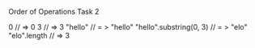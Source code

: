 Order of Operations Task 2

0
// => 0
3
// => 3
"hello"
// = > "hello"
"hello".substring(0, 3)
// = > "elo"
"elo".length
// => 3